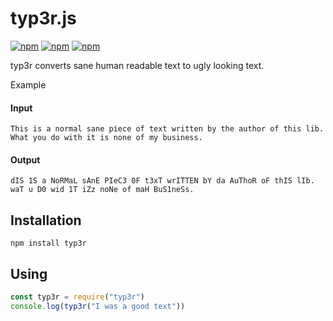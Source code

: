 # typ3r.js

[![npm](https://img.shields.io/npm/v/typ3r.svg)](https://www.npmjs.com/package/typ3r)
[![npm](https://img.shields.io/npm/dm/typ3r.svg)](https://www.npmjs.com/package/typ3r)
[![npm](https://img.shields.io/npm/l/typ3r.svg)]()

typ3r converts sane human readable text to ugly looking text.

Example

#### Input

```
This is a normal sane piece of text written by the author of this lib. 
What you do with it is none of my business.
```

#### Output

```
dIS 1S a NoRMaL sAnE PIeC3 0F t3xT wrITTEN bY da AuThoR oF thIS lIb.
waT u D0 wid 1T iZz noNe of maH BuS1neSs.
```


## Installation

```
npm install typ3r
```


## Using

```js
const typ3r = require("typ3r")
console.log(typ3r("I was a good text"))
```
